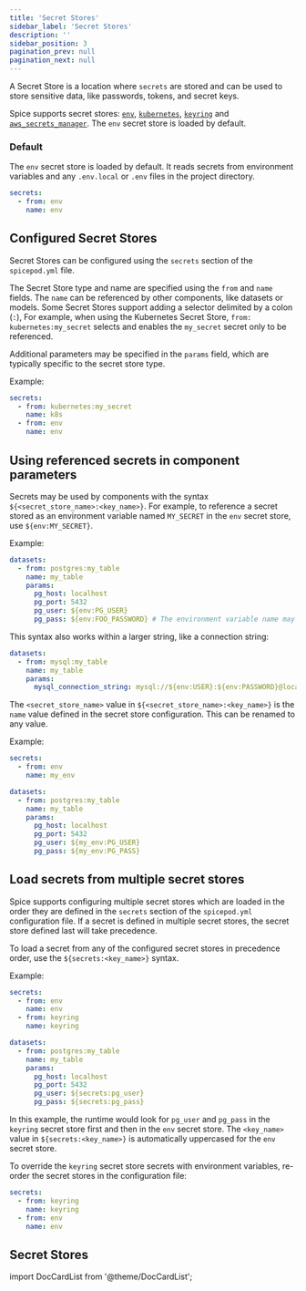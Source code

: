 ```yaml
---
title: 'Secret Stores'
sidebar_label: 'Secret Stores'
description: ''
sidebar_position: 3
pagination_prev: null
pagination_next: null
---
```


A Secret Store is a location where `secrets` are stored and can be used to store sensitive data, like passwords, tokens, and secret keys.

Spice supports secret stores: [`env`](./env/index.md), [`kubernetes`](./kubernetes/index.md), [`keyring`](./keyring/index.md) and [`aws_secrets_manager`](./aws-secrets-manager/index.md). The `env` secret store is loaded by default.

### Default

The `env` secret store is loaded by default. It reads secrets from environment variables and any `.env.local` or `.env` files in the project directory.

```yaml
secrets:
  - from: env
    name: env
```

## Configured Secret Stores

Secret Stores can be configured using the `secrets` section of the `spicepod.yml` file.

The Secret Store type and name are specified using the `from` and `name` fields. The `name` can be referenced by other components, like datasets or models. Some Secret Stores support adding a selector delimited by a colon (`:`), For example, when using the Kubernetes Secret Store, `from: kubernetes:my_secret` selects and enables the `my_secret` secret only to be referenced.

Additional parameters may be specified in the `params` field, which are typically specific to the secret store type.

Example:

```yaml
secrets:
  - from: kubernetes:my_secret
    name: k8s
  - from: env
    name: env
```

## Using referenced secrets in component parameters

Secrets may be used by components with the syntax `${<secret_store_name>:<key_name>}`. For example, to reference a secret stored as an environment variable named `MY_SECRET` in the `env` secret store, use `${env:MY_SECRET}`.

Example:

```yaml
datasets:
  - from: postgres:my_table
    name: my_table
    params:
      pg_host: localhost
      pg_port: 5432
      pg_user: ${env:PG_USER}
      pg_pass: ${env:FOO_PASSWORD} # The environment variable name may differ from the parameter name.
```

This syntax also works within a larger string, like a connection string:

```yaml
datasets:
  - from: mysql:my_table
    name: my_table
    params:
      mysql_connection_string: mysql://${env:USER}:${env:PASSWORD}@localhost:3306/mysql_db
```

The `<secret_store_name>` value in `${<secret_store_name>:<key_name>}` is the `name` value defined in the secret store configuration. This can be renamed to any value.

Example:

```yaml
secrets:
  - from: env
    name: my_env
```

```yaml
datasets:
  - from: postgres:my_table
    name: my_table
    params:
      pg_host: localhost
      pg_port: 5432
      pg_user: ${my_env:PG_USER}
      pg_pass: ${my_env:PG_PASS}
```

## Load secrets from multiple secret stores

Spice supports configuring multiple secret stores which are loaded in the order they are defined in the `secrets` section of the `spicepod.yml` configuration file. If a secret is defined in multiple secret stores, the secret store defined last will take precedence.

To load a secret from any of the configured secret stores in precedence order, use the `${secrets:<key_name>}` syntax.

Example:

```yaml
secrets:
  - from: env
    name: env
  - from: keyring
    name: keyring
```

```yaml
datasets:
  - from: postgres:my_table
    name: my_table
    params:
      pg_host: localhost
      pg_port: 5432
      pg_user: ${secrets:pg_user}
      pg_pass: ${secrets:pg_pass}
```

In this example, the runtime would look for `pg_user` and `pg_pass` in the `keyring` secret store first and then in the `env` secret store. The `<key_name>` value in `${secrets:<key_name>}` is automatically uppercased for the `env` secret store.

To override the `keyring` secret store secrets with environment variables, re-order the secret stores in the configuration file:

```yaml
secrets:
  - from: keyring
    name: keyring
  - from: env
    name: env
```

## Secret Stores

import DocCardList from '@theme/DocCardList';

<DocCardList />
